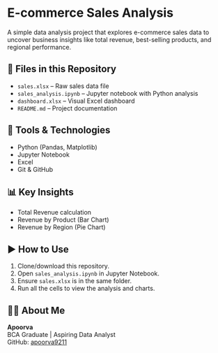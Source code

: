 # E-commerce Sales Analysis

A simple data analysis project that explores e-commerce sales data to uncover business insights like total revenue, best-selling products, and regional performance.

## 📁 Files in this Repository

- `sales.xlsx` – Raw sales data file
- `sales_analysis.ipynb` – Jupyter notebook with Python analysis
- `dashboard.xlsx` – Visual Excel dashboard
- `README.md` – Project documentation

## 🔧 Tools & Technologies

- Python (Pandas, Matplotlib)
- Jupyter Notebook
- Excel
- Git & GitHub

## 📊 Key Insights

- Total Revenue calculation
- Revenue by Product (Bar Chart)
- Revenue by Region (Pie Chart)

## ▶️ How to Use

1. Clone/download this repository.
2. Open `sales_analysis.ipynb` in Jupyter Notebook.
3. Ensure `sales.xlsx` is in the same folder.
4. Run all the cells to view the analysis and charts.

## 👩‍💻 About Me

**Apoorva**  
BCA Graduate | Aspiring Data Analyst  
GitHub: [apoorva9211](https://github.com/apoorva9211)
